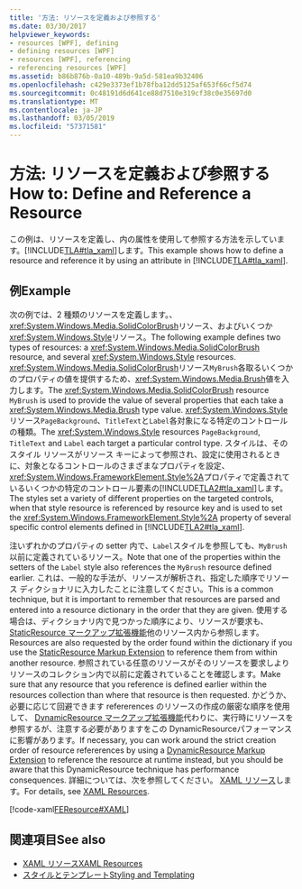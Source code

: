```yaml
---
title: '方法: リソースを定義および参照する'
ms.date: 03/30/2017
helpviewer_keywords:
- resources [WPF], defining
- defining resources [WPF]
- resources [WPF], referencing
- referencing resources [WPF]
ms.assetid: b86b876b-0a10-489b-9a5d-581ea9b32406
ms.openlocfilehash: c429e3373ef1b78fba12dd5125af653f66cf5d74
ms.sourcegitcommit: 0c48191d6d641ce88d7510e319cf38c0e35697d0
ms.translationtype: MT
ms.contentlocale: ja-JP
ms.lasthandoff: 03/05/2019
ms.locfileid: "57371581"
---
```

# <a name="how-to-define-and-reference-a-resource"></a><span data-ttu-id="fe785-102">方法: リソースを定義および参照する</span><span class="sxs-lookup"><span data-stu-id="fe785-102">How to: Define and Reference a Resource</span></span>
<span data-ttu-id="fe785-103">この例は、リソースを定義し、内の属性を使用して参照する方法を示しています。[!INCLUDE[TLA#tla_xaml](../../../../includes/tlasharptla-xaml-md.md)]します。</span><span class="sxs-lookup"><span data-stu-id="fe785-103">This example shows how to define a resource and reference it by using an attribute in [!INCLUDE[TLA#tla_xaml](../../../../includes/tlasharptla-xaml-md.md)].</span></span>  
  
## <a name="example"></a><span data-ttu-id="fe785-104">例</span><span class="sxs-lookup"><span data-stu-id="fe785-104">Example</span></span>  
 <span data-ttu-id="fe785-105">次の例では、2 種類のリソースを定義します。、<xref:System.Windows.Media.SolidColorBrush>リソース、およびいくつか<xref:System.Windows.Style>リソース。</span><span class="sxs-lookup"><span data-stu-id="fe785-105">The following example defines two types of resources: a <xref:System.Windows.Media.SolidColorBrush> resource, and several <xref:System.Windows.Style> resources.</span></span> <span data-ttu-id="fe785-106"><xref:System.Windows.Media.SolidColorBrush>リソース`MyBrush`各取るいくつかのプロパティの値を提供するため、<xref:System.Windows.Media.Brush>値を入力します。</span><span class="sxs-lookup"><span data-stu-id="fe785-106">The <xref:System.Windows.Media.SolidColorBrush> resource `MyBrush` is used to provide the value of several properties that each take a <xref:System.Windows.Media.Brush> type value.</span></span> <span data-ttu-id="fe785-107"><xref:System.Windows.Style>リソース`PageBackground`、`TitleText`と`Label`各対象になる特定のコントロールの種類。</span><span class="sxs-lookup"><span data-stu-id="fe785-107">The <xref:System.Windows.Style> resources `PageBackground`, `TitleText` and `Label` each target a particular control type.</span></span> <span data-ttu-id="fe785-108">スタイルは、そのスタイル リソースがリソース キーによって参照され、設定に使用されるときに、対象となるコントロールのさまざまなプロパティを設定、<xref:System.Windows.FrameworkElement.Style%2A>プロパティで定義されているいくつかの特定のコントロール要素の[!INCLUDE[TLA2#tla_xaml](../../../../includes/tla2sharptla-xaml-md.md)]します。</span><span class="sxs-lookup"><span data-stu-id="fe785-108">The styles set a variety of different properties on the targeted controls, when that style resource is referenced by resource key and is used to set the <xref:System.Windows.FrameworkElement.Style%2A> property of several specific control elements defined in [!INCLUDE[TLA2#tla_xaml](../../../../includes/tla2sharptla-xaml-md.md)].</span></span>  
  
 <span data-ttu-id="fe785-109">注いずれかのプロパティの setter 内で、`Label`スタイルを参照しても、`MyBrush`以前に定義されているリソース。</span><span class="sxs-lookup"><span data-stu-id="fe785-109">Note that one of the properties within the setters of the `Label` style also references the `MyBrush` resource defined earlier.</span></span> <span data-ttu-id="fe785-110">これは、一般的な手法が、リソースが解析され、指定した順序でリソース ディクショナリに入力したことに注意してください。</span><span class="sxs-lookup"><span data-stu-id="fe785-110">This is a common technique, but it is important to remember that resources are parsed and entered into a resource dictionary in the order that they are given.</span></span> <span data-ttu-id="fe785-111">使用する場合は、ディクショナリ内で見つかった順序により、リソースが要求も、 [StaticResource マークアップ拡張機能](staticresource-markup-extension.md)他のリソース内から参照します。</span><span class="sxs-lookup"><span data-stu-id="fe785-111">Resources are also requested by the order found within the dictionary if you use the [StaticResource Markup Extension](staticresource-markup-extension.md) to reference them from within another resource.</span></span> <span data-ttu-id="fe785-112">参照されている任意のリソースがそのリソースを要求しよりリソースのコレクション内で以前に定義されていることを確認します。</span><span class="sxs-lookup"><span data-stu-id="fe785-112">Make sure that any resource that you reference is defined earlier within the resources collection than where that resource is then requested.</span></span> <span data-ttu-id="fe785-113">かどうか、必要に応じて回避できます refererences のリソースの作成の厳密な順序を使用して、 [DynamicResource マークアップ拡張機能](dynamicresource-markup-extension.md)代わりに、実行時にリソースを参照するが、注意する必要がありますをこの DynamicResourceパフォーマンスに影響があります。</span><span class="sxs-lookup"><span data-stu-id="fe785-113">If necessary, you can work around the strict creation order of resource refererences by using a [DynamicResource Markup Extension](dynamicresource-markup-extension.md) to reference the resource at runtime instead, but you should be aware that this DynamicResource technique has performance consequences.</span></span> <span data-ttu-id="fe785-114">詳細については、次を参照してください。 [XAML リソース](xaml-resources.md)します。</span><span class="sxs-lookup"><span data-stu-id="fe785-114">For details, see [XAML Resources](xaml-resources.md).</span></span>  
  
 [!code-xaml[FEResource#XAML](~/samples/snippets/csharp/VS_Snippets_Wpf/FEResource/CS/default.xaml#xaml)]  
  
## <a name="see-also"></a><span data-ttu-id="fe785-115">関連項目</span><span class="sxs-lookup"><span data-stu-id="fe785-115">See also</span></span>
- [<span data-ttu-id="fe785-116">XAML リソース</span><span class="sxs-lookup"><span data-stu-id="fe785-116">XAML Resources</span></span>](xaml-resources.md)
- [<span data-ttu-id="fe785-117">スタイルとテンプレート</span><span class="sxs-lookup"><span data-stu-id="fe785-117">Styling and Templating</span></span>](../controls/styling-and-templating.md)

